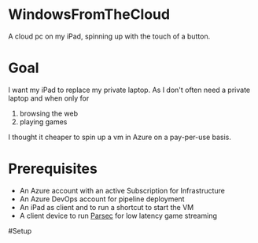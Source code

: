 # WindowsFromTheCloud
A cloud pc on my iPad, spinning up with the touch of a button.

# Goal
I want my iPad to replace my private laptop. As I don't often need a private laptop and when only for 
 1. browsing the web
 2. playing games

I thought it cheaper to spin up a vm in Azure on a pay-per-use basis.

# Prerequisites
- An Azure account with an active Subscription for Infrastructure
- An Azure DevOps account for pipeline deployment
- An iPad as client and to run a shortcut to start the VM
- A client device to run [Parsec](https://parsec.app/downloads) for low latency game streaming

#Setup

